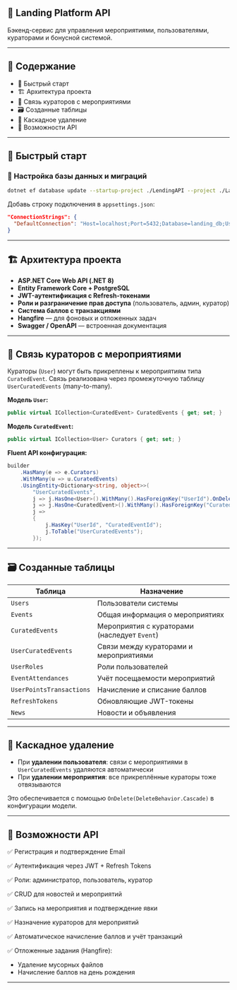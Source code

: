 ## 🎯 Landing Platform API

Бэкенд-сервис для управления мероприятиями, пользователями, кураторами и бонусной системой.

---

## 📑 Содержание

- 🚀 Быстрый старт
- 🏗️ Архитектура проекта
- 🔗 Связь кураторов с мероприятиями
- 🗃️ Созданные таблицы
- 🧹 Каскадное удаление
- 🧪 Возможности API


---

## 🚀 Быстрый старт

### 🔧 Настройка базы данных и миграций

```bash
dotnet ef database update --startup-project ./LendingAPI --project ./Landing.Infrastructure
```

Добавь строку подключения в `appsettings.json`:

```json
"ConnectionStrings": {
  "DefaultConnection": "Host=localhost;Port=5432;Database=landing_db;Username=postgres;Password=your_password"
}
```

---

## 🏗️ Архитектура проекта

- **ASP.NET Core Web API (.NET 8)**
- **Entity Framework Core + PostgreSQL**
- **JWT-аутентификация с Refresh-токенами**
- **Роли и разграничение прав доступа** (пользователь, админ, куратор)
- **Система баллов с транзакциями**
- **Hangfire** — для фоновых и отложенных задач
- **Swagger / OpenAPI** — встроенная документация

---

## 🔗 Связь кураторов с мероприятиями

Кураторы (`User`) могут быть прикреплены к мероприятиям типа `CuratedEvent`. Связь реализована через промежуточную таблицу `UserCuratedEvents` (many-to-many).

**Модель `User`:**
```csharp
public virtual ICollection<CuratedEvent> CuratedEvents { get; set; }
```

**Модель `CuratedEvent`:**
```csharp
public virtual ICollection<User> Curators { get; set; }
```

**Fluent API конфигурация:**
```csharp
builder
    .HasMany(e => e.Curators)
    .WithMany(u => u.CuratedEvents)
    .UsingEntity<Dictionary<string, object>>(
        "UserCuratedEvents",
        j => j.HasOne<User>().WithMany().HasForeignKey("UserId").OnDelete(DeleteBehavior.Cascade),
        j => j.HasOne<CuratedEvent>().WithMany().HasForeignKey("CuratedEventId").OnDelete(DeleteBehavior.Cascade),
        j =>
        {
            j.HasKey("UserId", "CuratedEventId");
            j.ToTable("UserCuratedEvents");
        });
```

---

## 🗃️ Созданные таблицы

| Таблица                | Назначение                                      |
|------------------------|--------------------------------------------------|
| `Users`                | Пользователи системы                            |
| `Events`               | Общая информация о мероприятиях                |
| `CuratedEvents`        | Мероприятия с кураторами (наследует `Event`)   |
| `UserCuratedEvents`    | Связи между кураторами и мероприятиями         |
| `UserRoles`            | Роли пользователей                             |
| `EventAttendances`     | Учёт посещаемости мероприятий                  |
| `UserPointsTransactions`| Начисление и списание баллов                  |
| `RefreshTokens`        | Обновляющие JWT-токены                         |
| `News`                 | Новости и объявления                           |

---

## 🧹 Каскадное удаление

- При **удалении пользователя**: связи с мероприятиями в `UserCuratedEvents` удаляются автоматически
- При **удалении мероприятия**: все прикреплённые кураторы тоже отвязываются

Это обеспечивается с помощью `OnDelete(DeleteBehavior.Cascade)` в конфигурации модели.

---

## 🧪 Возможности API

✅ Регистрация и подтверждение Email

✅ Аутентификация через JWT + Refresh Tokens

✅ Роли: администратор, пользователь, куратор

✅ CRUD для новостей и мероприятий

✅ Запись на мероприятия и подтверждение явки

✅ Назначение кураторов для мероприятий

✅ Автоматическое начисление баллов и учёт транзакций

✅ Отложенные задания (Hangfire):
- Удаление мусорных файлов
- Начисление баллов на день рождения

---


